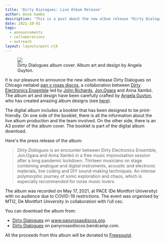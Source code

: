 ```yaml
---
title: 'Dirty Dialogues: Live Album Release'
author: Anna Xambó
description: 'This is a post about the new album release "Dirty Dialogues".'
date: 2021-10-01
tags:
  - announcements 
  - collaborations
  - outreach 
layout: layouts/post.njk
---
```


<figure>
<img src="../../img/DirtyDialogues.cover.screen.jpg" class="responsive" />
<figcaption>Dirty Dialogues album cover. Album art and design by Angela Guyton.</figcaption>
</figure>

It is our pleasure to announce the new album release Dirty Dialogues on Chicago netlabel [pan y rosas discos](https://www.panyrosasdiscos.org), a collaboration between [Dirty Electronics Ensemble](https://www.dirtyelectronics.org) led by [John Richards](/posts/interview-with-john-richards), [Jon.Ogara](/posts/interview-with-jon-ogara) and Anna Xambó. The album art and design have been carefully crafted by [Angela Guyton](https://www.angelaguyton.com), who has created amazing album designs (see [here](http://www.angelaguyton.com/2020/01/design/)). 

The digital album includes a booklet that has been designed to be print-friendly. On one side of the booklet, there is all the information about the live album production and the team involved. On the other side, there is an A3 poster of the album cover. The booklet is part of the digital album download. 

Here's the press release of the album:

> *Dirty Dialogues* is an encounter between Dirty Electronics Ensemble, Jon.Ogara and Anna Xambó in a free music improvisation session after a long pandemic lockdown. Thirteen musicians on stage combining analogue and digital instruments, acoustic and electronic materials, live coding and DIY sound-making techniques. An intense polymorphic journey of sonic exploration and chaos, which is especially recommended for noise music lovers.

The album was recorded on May 17, 2021, at PACE (De Montfort University) with no audience due to COVID-19 restrictions. The event was organised by MTI2, De Montfort University in collaboration with l’ull cec.

You can download the album from:

* [Dirty Dialogues](https://www.panyrosasdiscos.org/pyr313-dirty-electronics-ensemble-jon-ogara-and-anna-xambo-dirty-dialogues/) on www.panyrosasdiscos.org.
* [Dirty Dialogues](https://panyrosasdiscos.bandcamp.com/album/dirty-dialogues) on panyrosasdiscos.bandcamp.com.

All the proceeds from this album will be donated to [Freesound](https://freesound.org/).

